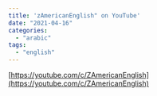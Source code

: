 ```yaml
---
title: 'zAmericanEnglish" on YouTube'
date: "2021-04-16"
categories:
  - "arabic"
tags:
  - "english"
---
```


[https://youtube.com/c/ZAmericanEnglish](https://youtube.com/c/ZAmericanEnglish)
